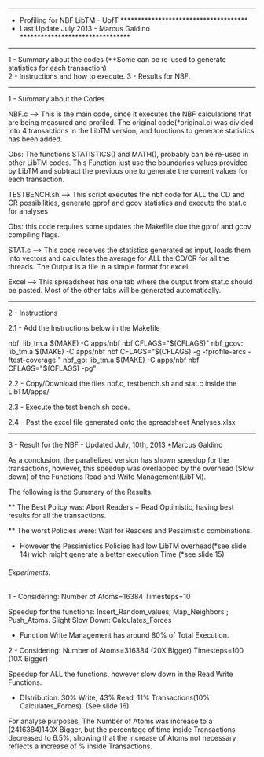 **************************************************************************
* Profiling for  NBF LibTM  - UofT   *************************************
* Last Update July 2013 - Marcus Galdino  ********************************
**************************************************************************


1 - Summary about the codes  (**Some can be re-used to generate statistics for each transaction)  
2 - Instructions and how to execute.
3 - Results for NBF.


**********************************************************************
1 - Summary about the Codes 

NBF.c  --> This is the main code, since it executes the NBF calculations that are being measured and profiled. The original code(*original.c) was divided into 4 transactions in the LibTM version, and functions to generate statistics has been added.

Obs: The functions STATISTICS() and MATH(), probably can be re-used in other LibTM codes. This Function just use the boundaries values provided by LibTM and subtract the previous one to generate the current values for each transaction. 


TESTBENCH.sh  --> This script executes the nbf code for ALL the CD and CR possibilities, generate gprof and gcov statistics and execute the stat.c for analyses

Obs: this code requires some updates the Makefile due the gprof and gcov compiling flags.


STAT.c --> This code  receives the statistics generated as input, loads them into vectors and calculates the average for ALL the CD/CR for all the threads. The Output is a file in a simple format for excel.

Excel --> This spreadsheet has one tab where the output from stat.c should be pasted. Most of the other tabs will be generated automatically.


**********************************************************************
2 - Instructions 

2.1 - Add the Instructions below in the Makefile

nbf: lib_tm.a $(MAKE) -C apps/nbf nbf CFLAGS="$(CFLAGS)"
nbf_gcov: lib_tm.a $(MAKE) -C apps/nbf nbf CFLAGS="$(CFLAGS) -g -fprofile-arcs -ftest-coverage "
nbf_gp: lib_tm.a $(MAKE) -C apps/nbf nbf CFLAGS="$(CFLAGS) -pg"

2.2 - Copy/Download the files nbf.c, testbench.sh and stat.c inside the LibTM/apps/<Folder>

2.3 - Execute the test bench.sh code. 

2.4 - Past the excel file generated onto the spreadsheet Analyses.xlsx

**********************************************************************
3 - Result for the NBF  - Updated July, 10th, 2013 *Marcus Galdino

As a conclusion, the parallelized version has shown speedup for the transactions, however, this speedup was overlapped by the overhead (Slow down) of the Functions Read and Write Management(LibTM).


The following is the Summary of the Results.

** The Best Policy was: Abort Readers + Read Optimistic, having best results for all the transactions.

** The worst Policies were: Wait for Readers and Pessimistic combinations.

* However the Pessimistics Policies had low LibTM overhead(*see slide 14) wich might generate a better execution Time (*see slide 15)

###### Experiments:

1 - Considering:
Number of Atoms=16384
Timesteps=10

Speedup for the functions: Insert_Random_values; Map_Neighbors ; Push_Atoms.
Slight Slow Down: Calculates_Forces

* Function Write Management has around 80% of Total Execution. 

2 - Considering:
Number of Atoms=316384   (20X Bigger)
Timesteps=100            (10X Bigger)

Speedup for ALL the functions, however slow down in the Read Write Functions.

* DIstribution: 30% Write, 43% Read,  11% Transactions(10% Calculates_Forces).  (See slide 16)

For analyse purposes, The Number of Atoms was increase to a (2416384)140X Bigger, but the percentage of time inside Transactions decreased to 6.5%, showing that the increase of Atoms not necessary reflects a increase of % inside Transactions. 


